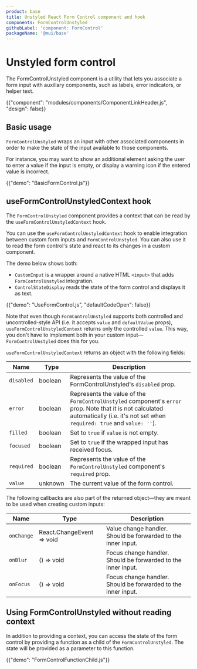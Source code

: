 ```yaml
---
product: base
title: Unstyled React Form Control component and hook
components: FormControlUnstyled
githubLabel: 'component: FormControl'
packageName: '@mui/base'
---
```


# Unstyled form control

<p class="description">
  The FormControlUnstyled component is a utility that lets you associate a form input with auxillary components, such as labels, error indicators, or helper text.
</p>

{{"component": "modules/components/ComponentLinkHeader.js", "design": false}}

## Basic usage

`FormControlUnstyled` wraps an input with other associated components in order to make the state of the input available to those components.

For instance, you may want to show an additional element asking the user to enter a value if the input is empty, or display a warning icon if the entered value is incorrect.

{{"demo": "BasicFormControl.js"}}

## useFormControlUnstyledContext hook

The `FormControlUnstyled` component provides a context that can be read by the `useFormControlUnstyledContext` hook.

You can use the `useFormControlUnstyledContext` hook to enable integration between custom form inputs and `FormControlUnstyled`.
You can also use it to read the form control's state and react to its changes in a custom component.

The demo below shows both:

- `CustomInput` is a wrapper around a native HTML `<input>` that adds `FormControlUnstyled` integration.
- `ControlStateDisplay` reads the state of the form control and displays it as text.

{{"demo": "UseFormControl.js", "defaultCodeOpen": false}}

Note that even though `FormControlUnstyled` supports both controlled and uncontrolled-style API
(i.e. it accepts `value` and `defaultValue` props), `useFormControlUnstyledContext` returns only the controlled `value`.
This way, you don't have to implement both in your custom input—`FormControlUnstyled` does this for you.

`useFormControlUnstyledContext` returns an object with the following fields:

| Name       | Type    | Description                                                                                                                                                                         |
| ---------- | ------- | ----------------------------------------------------------------------------------------------------------------------------------------------------------------------------------- |
| `disabled` | boolean | Represents the value of the FormControlUnstyled's `disabled` prop.                                                                                                                  |
| `error`    | boolean | Represents the value of the `FormControlUnstyled` component's `error` prop. Note that it is not calculated automatically (i.e. it's not set when `required: true` and `value: ''`). |
| `filled`   | boolean | Set to `true` if `value` is not empty.                                                                                                                                              |
| `focused`  | boolean | Set to `true` if the wrapped input has received focus.                                                                                                                              |
| `required` | boolean | Represents the value of the `FormControlUnstyled` component's `required` prop.                                                                                                      |
| `value`    | unknown | The current value of the form control.                                                                                                                                              |

The following callbacks are also part of the returned object—they are meant to be used when creating custom inputs:

| Name       | Type                      | Description                                                   |
| ---------- | ------------------------- | ------------------------------------------------------------- |
| `onChange` | React.ChangeEvent => void | Value change handler. Should be forwarded to the inner input. |
| `onBlur`   | () => void                | Focus change handler. Should be forwarded to the inner input. |
| `onFocus`  | () => void                | Focus change handler. Should be forwarded to the inner input. |

## Using FormControlUnstyled without reading context

In addition to providing a context, you can access the state of the form control by providing a function as a child of the `FormControlUnstyled`.
The state will be provided as a parameter to this function.

{{"demo": "FormControlFunctionChild.js"}}
